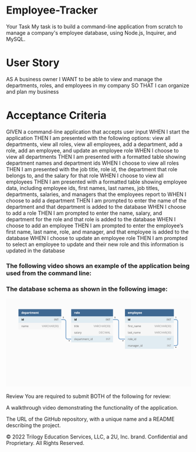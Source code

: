 # Employee-Tracker
Your Task
 My task  is to build a command-line application from scratch to manage a company's employee database, using Node.js, Inquirer, and MySQL.


# User Story
AS A business owner
I WANT to be able to view and manage the departments, roles, and employees in my company
SO THAT I can organize and plan my business
# Acceptance Criteria
GIVEN a command-line application that accepts user input
WHEN I start the application
THEN I am presented with the following options: view all departments, view all roles, view all employees, add a department, add a role, add an employee, and update an employee role
WHEN I choose to view all departments
THEN I am presented with a formatted table showing department names and department ids
WHEN I choose to view all roles
THEN I am presented with the job title, role id, the department that role belongs to, and the salary for that role
WHEN I choose to view all employees
THEN I am presented with a formatted table showing employee data, including employee ids, first names, last names, job titles, departments, salaries, and managers that the employees report to
WHEN I choose to add a department
THEN I am prompted to enter the name of the department and that department is added to the database
WHEN I choose to add a role
THEN I am prompted to enter the name, salary, and department for the role and that role is added to the database
WHEN I choose to add an employee
THEN I am prompted to enter the employee’s first name, last name, role, and manager, and that employee is added to the database
WHEN I choose to update an employee role
THEN I am prompted to select an employee to update and their new role and this information is updated in the database 
### The following video shows an example of the application being used from the command line:

### The database schema as shown in the following image:
![Schema](/assets/images/12-sql-01.png)

Review
You are required to submit BOTH of the following for review:

A walkthrough video demonstrating the functionality of the application.

The URL of the GitHub repository, with a unique name and a README describing the project.

© 2022 Trilogy Education Services, LLC, a 2U, Inc. brand. Confidential and Proprietary. All Rights Reserved.